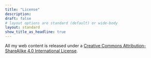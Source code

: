 ```yaml
---
title: "License"
description: 
draft: false
# layout options are standard (default) or wide-body
layout: standard
show_title_as_headline: true
---
```


All my web content is released under a [Creative Commons Attribution-ShareAlike 4.0 International License](http://creativecommons.org/licenses/by-sa/4.0/).

<center>
<i class="fab fa-creative-commons fa-2x"></i><i class="fab fa-creative-commons-by fa-2x"></i><i class="fab fa-creative-commons-sa fa-2x"></i>
</center>